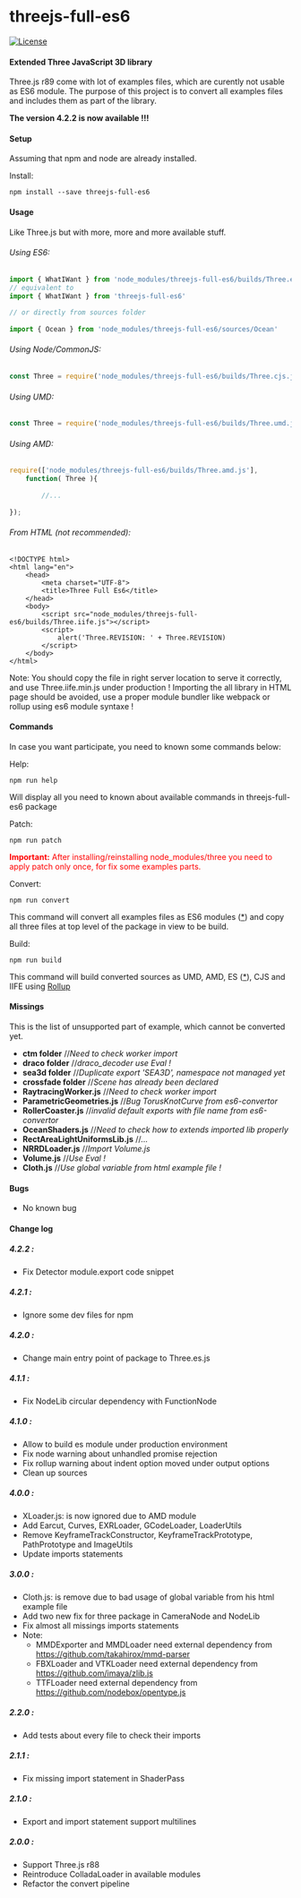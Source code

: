 threejs-full-es6
================

[![License][license-badge]][license-badge-url]

#### Extended Three JavaScript 3D library ####

Three.js r89 come with lot of examples files, which are curently not usable as ES6 module. 
The purpose of this project is to convert all examples files and includes them as part 
of the library.

**The version 4.2.2 is now available !!!**

#### Setup ####

Assuming that npm and node are already installed.

Install:
````
npm install --save threejs-full-es6
````

#### Usage ####

Like Three.js but with more, more and more available stuff.

###### Using ES6: ######

````javascript
import { WhatIWant } from 'node_modules/threejs-full-es6/builds/Three.es.js'
// equivalent to
import { WhatIWant } from 'threejs-full-es6'
 
// or directly from sources folder
 
import { Ocean } from 'node_modules/threejs-full-es6/sources/Ocean'
````

###### Using Node/CommonJS: ######
````javascript
const Three = require('node_modules/threejs-full-es6/builds/Three.cjs.js')
````

###### Using UMD: ######

````javascript
const Three = require('node_modules/threejs-full-es6/builds/Three.umd.js')
````

###### Using AMD: ######

````javascript
require(['node_modules/threejs-full-es6/builds/Three.amd.js'], 
    function( Three ){
    
        //...
        
});
````

###### From HTML (not recommended): ######

````
<!DOCTYPE html>
<html lang="en">
    <head>
        <meta charset="UTF-8">
        <title>Three Full Es6</title>
    </head>
    <body>
        <script src="node_modules/threejs-full-es6/builds/Three.iife.js"></script>
        <script>
            alert('Three.REVISION: ' + Three.REVISION)
        </script>
    </body>
</html>
````

Note: You should copy the file in right server location to serve it correctly, and use Three.iife.min.js under production ! Importing the all library in HTML page should be avoided, use a proper module bundler like webpack or rollup using es6 module syntaxe !


#### Commands ####
In case you want participate, you need to known some commands below:

Help:
````
npm run help
````
Will display all you need to known about available commands in threejs-full-es6 package

Patch:
````
npm run patch
````
<span style="color:red">**Important:** After installing/reinstalling node_modules/three you need to apply patch only once, for fix some examples parts.</span>

Convert:
````
npm run convert
````
This command will convert all examples files as ES6 modules ([*](#miss)) and copy all three files at top level of the package in view to be build.

Build:<br>
````
npm run build
````
This command will build converted sources as UMD, AMD, ES ([*](#bug)), CJS and IIFE using [Rollup](https://rollupjs.org/)

#### <a id="miss"></a>Missings ####

This is the list of unsupported part of example, which cannot be converted yet.
* **ctm folder** //*Need to check worker import*
* **draco folder** //*draco_decoder use Eval !*
* **sea3d folder** //*Duplicate export 'SEA3D', namespace not managed yet*
* **crossfade folder** //*Scene has already been declared*
* **RaytracingWorker.js** //*Need to check worker import*
* **ParametricGeometries.js** //*Bug TorusKnotCurve from es6-convertor*
* **RollerCoaster.js** //*invalid default exports with file name from es6-convertor*
* **OceanShaders.js** //*Need to check how to extends imported lib properly*
* **RectAreaLightUniformsLib.js** //*...*
* **NRRDLoader.js** //*Import Volume.js*
* **Volume.js** //*Use Eval !*
* **Cloth.js** //*Use global variable from html example file !*

#### <a id="bug"></a>Bugs ####
- No known bug


#### Change log ####


##### 4.2.2 :

* Fix Detector module.export code snippet

##### 4.2.1 :

* Ignore some dev files for npm

##### 4.2.0 :

* Change main entry point of package to Three.es.js

##### 4.1.1 :

* Fix NodeLib circular dependency with FunctionNode

##### 4.1.0 :

* Allow to build es module under production environment
* Fix node warning about unhandled promise rejection
* Fix rollup warning about indent option moved under output options
* Clean up sources

##### 4.0.0 :
    
* XLoader.js: is now ignored due to AMD module
* Add Earcut, Curves, EXRLoader, GCodeLoader, LoaderUtils
* Remove KeyframeTrackConstructor, KeyframeTrackPrototype, PathPrototype and ImageUtils
* Update imports statements


##### 3.0.0 :

* Cloth.js: is remove due to bad usage of global variable from his html example file
* Add two new fix for three package in CameraNode and NodeLib
* Fix almost all missings imports statements
* Note: 
   - MMDExporter and MMDLoader need external dependency from https://github.com/takahirox/mmd-parser
   - FBXLoader and VTKLoader need external dependency from https://github.com/imaya/zlib.js
   - TTFLoader need external dependency from https://github.com/nodebox/opentype.js


##### 2.2.0 :

* Add tests about every file to check their imports

##### 2.1.1 :

* Fix missing import statement in ShaderPass

##### 2.1.0 :

* Export and import statement support multilines

##### 2.0.0 :

* Support Three.js r88
* Reintroduce ColladaLoader in available modules
* Refactor the convert pipeline

[license-badge]: https://img.shields.io/npm/l/three.svg
[license-badge-url]: ./LICENSE.md
